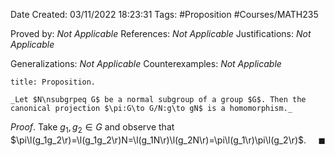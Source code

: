 <div class="topSpace"></div>

Date Created: 03/11/2022 18:23:31
Tags: #Proposition #Courses/MATH235

Proved by: _Not Applicable_
References: _Not Applicable_
Justifications: _Not Applicable_

Generalizations: _Not Applicable_
Counterexamples: _Not Applicable_

``` ad-Proposition
title: Proposition.

_Let $N\nsubgrpeq G$ be a normal subgroup of a group $G$. Then the canonical projection $\pi:G\to G/N:g\to gN$ is a homomorphism._

```

_Proof_. Take $g_1,g_2\in G$ and observe that $\pi\l(g_1g_2\r)=\l(g_1g_2\r)N=\l(g_1N\r)\l(g_2N\r)=\pi\l(g_1\r)\pi\l(g_2\r)$.<span style="float:right;">$\blacksquare$</span>
